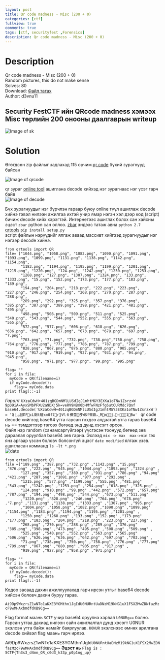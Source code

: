 ```yaml
---
layout: post
title: Qr code madness - Misc (200 + 0)
categories: [ctf]
fullview: true
comments: true
tags: [ctf, securityfest ,Forensics]
description: Qr code madness - Misc (200 + 0)
---
```

**Description**
===
Qr code madness - Misc (200 + 0) <br>
Random pictures, this do not make sense <br>
Solves: 80 <br>
Download: [Файл татах](http://dl.ctf.rocks/qrcodemadness.7z) <br>
Author: d3vnu11 <br>

Security FestCTF  ийн QRcode madness хэмээх Misc төрлийн 200 онооны даалгаврын  writeup 
-----
![Image of sk](https://4.bp.blogspot.com/-bTu5S6H8yjg/WTG09USq-mI/AAAAAAAAAKg/-WIODGqMPe8w2BxWABou_rwP4zo43iBWwCLcB/s320/description.PNG)


**Solution**
===
Өгөгдсөн zip файлыг задлахад 115 орчим [qr code]( https://en.wikipedia.org/wiki/QR_code) бүхий зурагнууд байсан 
<br>

![Image of qrcode](https://4.bp.blogspot.com/-gP9Z8ta9nwc/WTG1-OFAohI/AAAAAAAAAKk/VLFP_3Vhq_McqdQFtXCahxVwFygZdtzyACLcB/s1600/qr.png)

qr зураг [online tool](https://webqr.com/) ашиглана decode хийхэд нэг зурагнаас нэг үсэг гарч байв
<br>
![Image of decode](https://1.bp.blogspot.com/-Q2RqT8fPOfQ/WTG2r4zemsI/AAAAAAAAAKo/dTfjojcsPp4rTt-UVx-uAasA1mqBl4QvACLcB/s320/qrdecode.png)

Бүх зурагнуудыг нэг бүрчлэн гараар буюу online түүл ашиглаж  decode  хийнэ гэвэл нилээн ажилгаа ихтэй учир ямар нэгэн хэл дээр код (script)  бичиж decode хийх хэрэгтэй. Интернетээс ашиглах болох сан хайсны эцэст `zbar` python сан оллоо.
[zbar](https://github.com/jacobvalenta/zbar-py27-msi)  эндээс татаж авна `python 2.7` <br>
[qrtools](https://pypi.python.org/pypi/qrtools/0.0.1)
`pip install setup.py` <br>
script файлын нэрүүдийг  ялгаж аваад массивт хийгээд зурагнуудыг нэг нэгээр decode хийнэ. <br>

```
from qrtools import QR
file= ["1044.png", "1058.png", "1082.png", "1090.png", "1091.png", "1093.png", "1099.png", "1131.png", "1138.png", "1142.png", "1154.png",
       "1183.png", "1194.png", "1195.png", "1199.png", "1201.png", "1215.png", "1220.png", "124.png", "1242.png", "1250.png", "1253.png",
       "1268.png", "127.png", "1307.png", "1324.png", "133.png", "1333.png", "15.png", "152.png", "173.png", "177.png", "183.png", "189.png",
       "194.png", "204.png", "218.png", "222.png", "223.png", "227.png", "246.png", "254.png", "268.png", "270.png", "287.png", "288.png",
       "289.png", "292.png", "325.png", "357.png", "376.png", "385.png", "387.png", "389.png", "398.png", "421.png", "481.png", "495.png",
       "498.png", "508.png", "509.png", "511.png", "525.png", "540.png", "543.png", "544.png", "552.png", "555.png", "563.png", "565.png",
       "572.png", "577.png", "606.png", "618.png", "626.png", "636.png", "642.png", "657.png", "673.png", "678.png", "697.png", "7.png",
       "703.png", "71.png", "732.png", "738.png","750.png", "758.png", "764.png", "776.png", "777.png", "786.png", "787.png", "799.png",
       "828.png", "867.png", "876.png", "880.png", "905.png", "910.png", "917.png", "919.png", "927.png", "931.png", "94.png", "945.png",
       "958.png", "971.png", "977.png", "99.png", "995.png"

flag= ""
for i in file:
  myCode = QR(filename=i)
  if myCode.decode():
    flag+= myCode.data
print flag[::-1]
```
*Гаралт*
`UXzaCdwH+401zqBGDmNMlLUSdIgJ1nhtMGY3EXKa1oTNw1ZsrzxW`
`9pD9iA=AyxSMbPFXU2a9DXj5k=veRV9NBm0bHMfwFNzFfg6utCURMdc7Qnf`
`base64.decode('UXzaCdwH+401zqBGDmNMlLUSdIgJ1nhtMGY3EXKa1oTNw1ZsrzxW') `
`= 'Q|ډ܇덵ΠFcL䵒t艖xm0f7rꖄ̓Vl６搽耋쬱WSf퍸锋ޅ_Mmǰ܅~1׻Bw' `
qr code decode хийгээд base64 утга гарсан гэхдээ алдаатай утга гарав base64  нь == тэмдэгтээр төгсөх бөгөөд  энд  дунд хэсэгт орсон. <br>
Файл нэр random (санамсаргүйгээр) үүсгэсэн тоонууд бөгөөд зөв дараалал оруулбал  base64 зөв гарна. Эхлээд `mix -> max  max->min` гэх янз аргаар үзсэн боловч болсонгүй эцэст `date modified`  ялгаж үзэв.<br>
ашигласан комманд `ls -lt *.png` <br>
![date](https://3.bp.blogspot.com/-cTFqsshnEq0/WTG88huxgUI/AAAAAAAAALQ/GVrcvWX6b8AVbxVHEI3JOVpndOfZTTfpgCLcB/s1600/date.png)

```
from qrtools import QR
file =["189.png" ,"387.png" ,"732.png" ,"1142.png" ,"15.png" ,"876.png" ,"222.png" ,"945.png" ,"1044.png" ,"1093.png" ,"1324.png" ,
       "127.png" ,"357.png" ,"389.png" ,"931.png" ,"786.png" ,"94.png" ,"421.png" ,"287.png" ,"1091.png" ,"977.png" ,"292.png" ,
       "1215.png" ,"577.png" ,"1199.png" ,"555.png" ,"481.png" ,"543.png" ,"1242.png" ,"1253.png" ,"254.png" ,"618.png" ,"325.png" ,
       "124.png" ,"910.png" ,"99.png" ,"442.png" ,"572.png" ,"657.png" ,"787.png" ,"194.png" ,"498.png" ,"544.png" ,"673.png" ,"511.png"
       ,"1220.png" ,"828.png" ,"246.png" ,"764.png" ,"678.png" ,"7.png" ,"1131.png" ,"1138.png" ,"1333.png" ,"1307.png" ,"995.png"
       ,"1004.png" ,"1058.png" ,"1082.png" ,"1090.png" ,"1099.png" ,"1154.png" ,"1183.png" ,"1194.png" ,"1195.png" ,"1201.png" ,
       "1250.png" ,"1268.png" ,"133.png" ,"152.png" ,"173.png" ,"177.png" ,"183.png" ,"204.png" ,"218.png" ,"223.png" ,"227.png" ,
       "268.png" ,"270.png" ,"288.png" ,"289.png" ,"376.png" ,"385.png" ,"398.png" ,"473.png" ,"495.png" ,"508.png" ,"509.png" ,
       "525.png" ,"540.png" ,"552.png" ,"563.png" ,"565.png" ,"606.png" ,"626.png" ,"636.png" ,"642.png" ,"697.png" ,"703.png" ,
       "71.png" ,"738.png" ,"750.png" ,"758.png" ,"776.png" ,"777.png" ,"799.png" ,"867.png" ,"880.png" ,"905.png" ,"917.png" ,
       "919.png" ,"927.png" ,"958.png" ,"971.png"]

flag= ""
for i in file:
  myCode = QR(filename=i)
  if myCode.decode():
    flag+= myCode.data
print flag[::-1]
```
Кодоо засаад дахин ажиллуулахад гарч ирсэн утгыг base64 decode хийсэн боловч дахин буруу гарав.

`Ai9Dp9WxzrsZ1wNTo1aKXE3YGMthn1JgIdU0NURntUaDNzM19kNG1uX1FSX2MwZDNfazMzcF9wMHAxbmdfdXB9Cg==`

Flag format маань `SCTF` учир  base64 оруулна харвал `U0NURg==` болно. Гарсан утгаа дахиад нилээн сайн ажиглалтал дунд хэсэгт U0NUR эхэлсэн утга байж намайг баярлуулав. `U0NUR` эхэлснээс өмнөх арилгана decode хийвэл flag маань гарч ирлээ. 

Ai9Dp9WxzrsZ1wNTo1aKXE3YGMthn1JgId`U0NURntUaDNzM19kNG1uX1FSX2MwZDNfazMzcF9wMHAxbmdfdXB9Cg==`
**Эцэст нь**
`Flag is : SCTF{Th3s3_d4mn_QR_c0d3_k33p_p0p1ng_up}`
